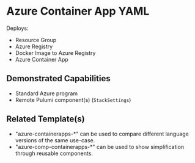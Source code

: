 # Azure Container App YAML

Deploys:
- Resource Group
- Azure Registry
- Docker Image to Azure Registry
- Azure Container App

## Demonstrated Capabilities
- Standard Azure program 
- Remote Pulumi component(s) (`StackSettings`)

## Related Template(s)
- "azure-containerapps-*" can be used to compare different language versions of the same use-case.
- "azure-comp-containerapps-*" can be used to show simplification through reusable components.